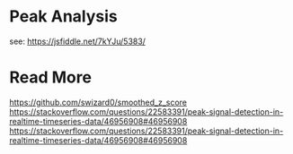 # Peak Analysis

see: https://jsfiddle.net/7kYJu/5383/  

# Read More

https://github.com/swizard0/smoothed_z_score  
https://stackoverflow.com/questions/22583391/peak-signal-detection-in-realtime-timeseries-data/46956908#46956908  
https://stackoverflow.com/questions/22583391/peak-signal-detection-in-realtime-timeseries-data/46956908#46956908  
